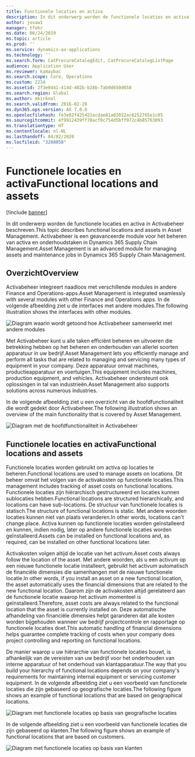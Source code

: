```yaml
---
title: Functionele locaties en activa
description: In dit onderwerp worden de functionele locaties en activa in Activabeheer beschreven. Activabeheer is een geavanceerde module voor het beheren van activa en onderhoudstaken in Dynamics 365 Supply Chain Management.
author: josaw1
manager: tfehr
ms.date: 06/24/2019
ms.topic: article
ms.prod: ''
ms.service: dynamics-ax-applications
ms.technology: ''
ms.search.form: CatProcureCatalogEdit, CatProcureCatalogListPage
audience: Application User
ms.reviewer: kamaybac
ms.search.scope: Core, Operations
ms.custom: 2214
ms.assetid: 2f3e0441-414d-402b-b28b-7ab0d650d658
ms.search.region: Global
ms.author: mkirknel
ms.search.validFrom: 2016-02-28
ms.dyn365.ops.version: AX 7.0.0
ms.openlocfilehash: fe3e82f425421acdae81a02032ac6252765e1c05
ms.sourcegitcommit: 4f9912439ff78acf0c754d5bff972c4b85763093
ms.translationtype: HT
ms.contentlocale: nl-NL
ms.lasthandoff: 04/02/2020
ms.locfileid: "3208058"
---
```

# <a name="functional-locations-and-assets"></a><span data-ttu-id="1093e-104">Functionele locaties en activa</span><span class="sxs-lookup"><span data-stu-id="1093e-104">Functional locations and assets</span></span>

[!include [banner](../../includes/banner.md)]

 

<span data-ttu-id="1093e-105">In dit onderwerp worden de functionele locaties en activa in Activabeheer beschreven.</span><span class="sxs-lookup"><span data-stu-id="1093e-105">This topic describes functional locations and assets in Asset Management.</span></span> <span data-ttu-id="1093e-106">Activabeheer is een geavanceerde module voor het beheren van activa en onderhoudstaken in Dynamics 365 Supply Chain Management.</span><span class="sxs-lookup"><span data-stu-id="1093e-106">Asset Management is an advanced module for managing assets and maintenance jobs in Dynamics 365 Supply Chain Management.</span></span>

## <a name="overview"></a><span data-ttu-id="1093e-107">Overzicht</span><span class="sxs-lookup"><span data-stu-id="1093e-107">Overview</span></span>

<span data-ttu-id="1093e-108">Activabeheer integreert naadloos met verschillende modules in andere Finance and Operations-apps.</span><span class="sxs-lookup"><span data-stu-id="1093e-108">Asset Management is integrated seamlessly with several modules with other Finance and Operations apps.</span></span> <span data-ttu-id="1093e-109">In de volgende afbeelding ziet u de interfaces met andere modules.</span><span class="sxs-lookup"><span data-stu-id="1093e-109">The following illustration shows the interfaces with other modules.</span></span>

![Diagram waarin wordt getoond hoe Activabeheer samenwerkt met andere modules](media/01-overview-image.png)

<span data-ttu-id="1093e-111">Met Activabeheer kunt u alle taken efficiënt beheren en uitvoeren die betrekking hebben op het beheren en onderhouden van allerlei soorten apparatuur in uw bedrijf.</span><span class="sxs-lookup"><span data-stu-id="1093e-111">Asset Management lets you efficiently manage and perform all tasks that are related to managing and servicing many types of equipment in your company.</span></span> <span data-ttu-id="1093e-112">Deze apparatuur omvat machines, productieapparatuur en voertuigen.</span><span class="sxs-lookup"><span data-stu-id="1093e-112">This equipment includes machines, production equipment, and vehicles.</span></span> <span data-ttu-id="1093e-113">Activabeheer ondersteunt ook oplossingen in tal van industrieën.</span><span class="sxs-lookup"><span data-stu-id="1093e-113">Asset Management also supports solutions across numerous industries.</span></span>

<span data-ttu-id="1093e-114">In de volgende afbeelding ziet u een overzicht van de hoofdfunctionaliteit die wordt gedekt door Activabeheer.</span><span class="sxs-lookup"><span data-stu-id="1093e-114">The following illustration shows an overview of the main functionality that is covered by Asset Management.</span></span>

![Diagram met de hoofdfunctionaliteit in Activabeheer](media/02-overview-image.png)

## <a name="functional-locations-and-assets"></a><span data-ttu-id="1093e-116">Functionele locaties en activa</span><span class="sxs-lookup"><span data-stu-id="1093e-116">Functional locations and assets</span></span>

<span data-ttu-id="1093e-117">Functionele locaties worden gebruikt om activa op locaties te beheren.</span><span class="sxs-lookup"><span data-stu-id="1093e-117">Functional locations are used to manage assets on locations.</span></span> <span data-ttu-id="1093e-118">Dit beheer omvat het volgen van de activakosten op functionele locaties.</span><span class="sxs-lookup"><span data-stu-id="1093e-118">This management includes tracking of asset costs on functional locations.</span></span> <span data-ttu-id="1093e-119">Functionele locaties zijn hiërarchisch gestructureerd en locaties kunnen sublocaties hebben.</span><span class="sxs-lookup"><span data-stu-id="1093e-119">Functional locations are structured hierarchically, and locations can have sub-locations.</span></span> <span data-ttu-id="1093e-120">De structuur van functionele locaties is statisch.</span><span class="sxs-lookup"><span data-stu-id="1093e-120">The structure of functional locations is static.</span></span> <span data-ttu-id="1093e-121">Met andere woorden locaties kunnen niet van plaats veranderen.</span><span class="sxs-lookup"><span data-stu-id="1093e-121">In other words, locations can't change place.</span></span> <span data-ttu-id="1093e-122">Activa kunnen op functionele locaties worden geïnstalleerd en kunnen, indien nodig, later op andere functionele locaties worden geïnstalleerd.</span><span class="sxs-lookup"><span data-stu-id="1093e-122">Assets can be installed on functional locations and, as required, can be installed on other functional locations later.</span></span>

<span data-ttu-id="1093e-123">Activakosten volgen altijd de locatie van het activum.</span><span class="sxs-lookup"><span data-stu-id="1093e-123">Asset costs always follow the location of the asset.</span></span> <span data-ttu-id="1093e-124">Met andere woorden, als u een activum op een nieuwe functionele locatie installeert, gebruikt het activum automatisch de financiële dimensies die samenhangen met de nieuwe functionele locatie.</span><span class="sxs-lookup"><span data-stu-id="1093e-124">In other words, if you install an asset on a new functional location, the asset automatically uses the financial dimensions that are related to the new functional location.</span></span> <span data-ttu-id="1093e-125">Daarom zijn de activakosten altijd gerelateerd aan de functionele locatie waarop het activum momenteel is geïnstalleerd.</span><span class="sxs-lookup"><span data-stu-id="1093e-125">Therefore, asset costs are always related to the functional location that the asset is  currently installed on.</span></span> <span data-ttu-id="1093e-126">Deze automatische afhandeling van financiële dimensies helpt garanderen dat alle kosten worden bijgehouden wanneer uw bedrijf projectcontrole en rapportage op functionele locaties doet.</span><span class="sxs-lookup"><span data-stu-id="1093e-126">This automatic handling of financial dimensions helps guarantee complete tracking of costs when your company does project controlling and reporting on functional locations.</span></span>

<span data-ttu-id="1093e-127">De manier waarop u uw hiërarchie van functionele locaties bouwt, is afhankelijk van de vereisten van uw bedrijf voor het onderhouden van interne apparatuur of het onderhoud van klantapparatuur.</span><span class="sxs-lookup"><span data-stu-id="1093e-127">The way that you build your hierarchy of functional locations depends on your company's requirements for maintaining internal equipment or servicing customer equipment.</span></span> <span data-ttu-id="1093e-128">In de volgende afbeelding ziet u een voorbeeld van functionele locaties die zijn gebaseerd op geografische locaties.</span><span class="sxs-lookup"><span data-stu-id="1093e-128">The following figure shows an example of functional locations that are based on geographical locations.</span></span>

![Diagram met functionele locaties op basis van geografische locaties](media/03-overview-image.png)

<span data-ttu-id="1093e-130">In de volgende afbeelding ziet u een voorbeeld van functionele locaties die zijn gebaseerd op klanten.</span><span class="sxs-lookup"><span data-stu-id="1093e-130">The following figure shows an example of functional locations that are based on customers.</span></span>

![Diagram met functionele locaties op basis van klanten](media/04-overview-image.png)
